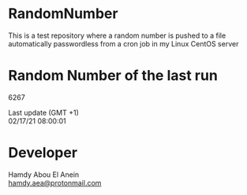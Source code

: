 # RandomNumber    
This is a test repository where a random number is pushed to a file automatically passwordless from a cron job in my Linux CentOS server    
# Random Number of the last run   
6267
      
Last update (GMT +1)    
02/17/21 08:00:01
# Developer    
Hamdy Abou El Anein   
hamdy.aea@protonmail.com
